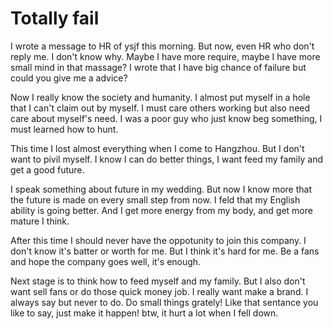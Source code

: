 # Totally fail
I wrote a message to HR of ysjf this morning.
But now, even HR who don't reply me.
I don't know why. Maybe I have more require, maybe I have more small mind in that massage?
I wrote that I have big chance of failure but could you give me a advice?

Now I really know the society and humanity.
I almost put myself in a hole that I can't claim out by myself.
I must care others working but also need care about myself's need.
I was a poor guy who just know beg something, I must learned how to hunt.

This time I lost almost everything when I come to Hangzhou.
But I don't want to pivil myself.
I know I can do better things, I want feed my family and get a good future.

I speak something about future in my wedding.
But now I know more that the future is made on every small step from now.
I feld that my English ability is going better.
And I get more energy from my body, and get more mature I think.

After this time I should never have the oppotunity to join this company.
I don't know it's batter or worth for me.
But I think it's hard for me.
Be a fans and hope the company goes well, it's enough.

Next stage is to think how to feed myself and my family.
But I also don't want sell fans or do those quick money job.
I really want make a brand.
I always say but never to do.
Do small things grately!
Like that sentance you like to say, just make it happen!
btw, it hurt a lot when I fell down.
